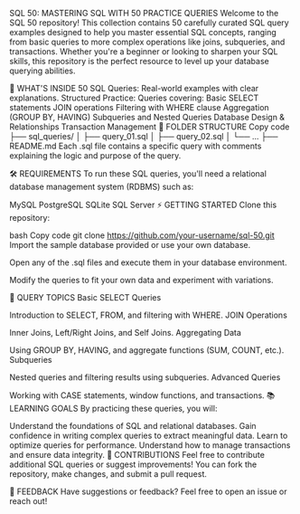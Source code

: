 SQL 50: MASTERING SQL WITH 50 PRACTICE QUERIES
Welcome to the SQL 50 repository! This collection contains 50 carefully curated SQL query examples designed to help you master essential SQL concepts, ranging from basic queries to more complex operations like joins, subqueries, and transactions. Whether you're a beginner or looking to sharpen your SQL skills, this repository is the perfect resource to level up your database querying abilities.

🚀 WHAT'S INSIDE
50 SQL Queries: Real-world examples with clear explanations.
Structured Practice: Queries covering:
Basic SELECT statements
JOIN operations
Filtering with WHERE clause
Aggregation (GROUP BY, HAVING)
Subqueries and Nested Queries
Database Design & Relationships
Transaction Management
📂 FOLDER STRUCTURE
Copy code
├── sql_queries/
│   ├── query_01.sql
│   ├── query_02.sql
│   └── ...
├── README.md
Each .sql file contains a specific query with comments explaining the logic and purpose of the query.

🛠 REQUIREMENTS
To run these SQL queries, you'll need a relational database management system (RDBMS) such as:

MySQL
PostgreSQL
SQLite
SQL Server
⚡ GETTING STARTED
Clone this repository:

bash
Copy code
git clone https://github.com/your-username/sql-50.git
Import the sample database provided or use your own database.

Open any of the .sql files and execute them in your database environment.

Modify the queries to fit your own data and experiment with variations.

📑 QUERY TOPICS
Basic SELECT Queries

Introduction to SELECT, FROM, and filtering with WHERE.
JOIN Operations

Inner Joins, Left/Right Joins, and Self Joins.
Aggregating Data

Using GROUP BY, HAVING, and aggregate functions (SUM, COUNT, etc.).
Subqueries

Nested queries and filtering results using subqueries.
Advanced Queries

Working with CASE statements, window functions, and transactions.
📚 LEARNING GOALS
By practicing these queries, you will:

Understand the foundations of SQL and relational databases.
Gain confidence in writing complex queries to extract meaningful data.
Learn to optimize queries for performance.
Understand how to manage transactions and ensure data integrity.
🤝 CONTRIBUTIONS
Feel free to contribute additional SQL queries or suggest improvements! You can fork the repository, make changes, and submit a pull request.

💬 FEEDBACK
Have suggestions or feedback? Feel free to open an issue or reach out!


